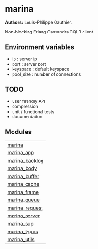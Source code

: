 

# marina #

__Authors:__ Louis-Philippe Gauthier.

Non-blocking Erlang Cassandra CQL3 client


## Environment variables ##

* ip        : server ip
* port      : server port
* keyspace  : default keyspace
* pool_size : number of connections



## TODO ##
* user firendly API
* compression
* unit / functional tests
* documentation




## Modules ##


<table width="100%" border="0" summary="list of modules">
<tr><td><a href="http://github.com/lpgauth/marina/blob/dev/doc/marina.md" class="module">marina</a></td></tr>
<tr><td><a href="http://github.com/lpgauth/marina/blob/dev/doc/marina_app.md" class="module">marina_app</a></td></tr>
<tr><td><a href="http://github.com/lpgauth/marina/blob/dev/doc/marina_backlog.md" class="module">marina_backlog</a></td></tr>
<tr><td><a href="http://github.com/lpgauth/marina/blob/dev/doc/marina_body.md" class="module">marina_body</a></td></tr>
<tr><td><a href="http://github.com/lpgauth/marina/blob/dev/doc/marina_buffer.md" class="module">marina_buffer</a></td></tr>
<tr><td><a href="http://github.com/lpgauth/marina/blob/dev/doc/marina_cache.md" class="module">marina_cache</a></td></tr>
<tr><td><a href="http://github.com/lpgauth/marina/blob/dev/doc/marina_frame.md" class="module">marina_frame</a></td></tr>
<tr><td><a href="http://github.com/lpgauth/marina/blob/dev/doc/marina_queue.md" class="module">marina_queue</a></td></tr>
<tr><td><a href="http://github.com/lpgauth/marina/blob/dev/doc/marina_request.md" class="module">marina_request</a></td></tr>
<tr><td><a href="http://github.com/lpgauth/marina/blob/dev/doc/marina_server.md" class="module">marina_server</a></td></tr>
<tr><td><a href="http://github.com/lpgauth/marina/blob/dev/doc/marina_sup.md" class="module">marina_sup</a></td></tr>
<tr><td><a href="http://github.com/lpgauth/marina/blob/dev/doc/marina_types.md" class="module">marina_types</a></td></tr>
<tr><td><a href="http://github.com/lpgauth/marina/blob/dev/doc/marina_utils.md" class="module">marina_utils</a></td></tr></table>

